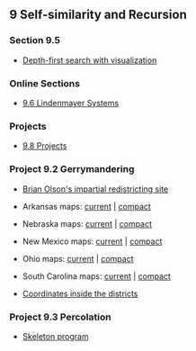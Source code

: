 ## 9 Self-similarity and Recursion

### Section 9.5

* [Depth-first search with visualization](dfs.py)

### Online Sections

* [9.6 Lindenmayer Systems](9.6.pdf)

### Projects

* [9.8 Projects]()

### Project 9.2 Gerrymandering

* [Brian Olson's impartial redistricting site](https://bdistricting.com)

* Arkansas maps: [current](ar1.gif) | [compact](ar2.gif)
* Nebraska maps: [current](ne1.gif) | [compact](ne2.gif)
* New Mexico maps: [current](nm1.gif) | [compact](nm2.gif)
* Ohio maps: [current](oh1.gif) | [compact](oh2.gif)
* South Carolina maps: [current](sc1.gif) | [compact](sc2.gif)

* [Coordinates inside the districts](district_coordinates.py)

### Project 9.3 Percolation

* [Skeleton program](percolation.py)
